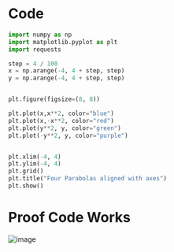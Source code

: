 # Code
```.py
import numpy as np
import matplotlib.pyplot as plt
import requests

step = 4 / 100
x = np.arange(-4, 4 + step, step)
y = np.arange(-4, 4 + step, step)


plt.figure(figsize=(8, 8))

plt.plot(x,x**2, color="blue")
plt.plot(x,-x**2, color="red")
plt.plot(y**2, y, color="green")
plt.plot(-y**2, y, color="purple")


plt.xlim(-4, 4)
plt.ylim(-4, 4)
plt.grid()
plt.title("Four Parabolas aligned with axes")
plt.show()
```
# Proof Code Works
![image](https://github.com/user-attachments/assets/b6580ad3-9e89-43f2-bb34-6c529d746b5f)
